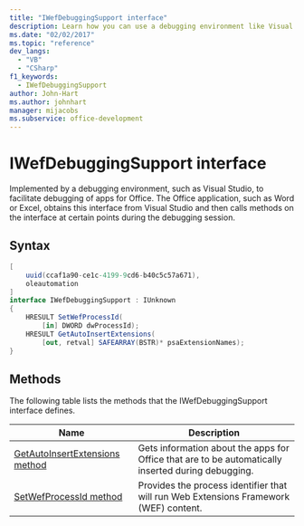 ```yaml
---
title: "IWefDebuggingSupport interface"
description: Learn how you can use a debugging environment like Visual Studio to facilitate debugging of Microsoft Office applications.
ms.date: "02/02/2017"
ms.topic: "reference"
dev_langs:
  - "VB"
  - "CSharp"
f1_keywords:
  - IWefDebuggingSupport
author: John-Hart
ms.author: johnhart
manager: mijacobs
ms.subservice: office-development
---
```

# IWefDebuggingSupport interface

  Implemented by a debugging environment, such as Visual Studio, to facilitate debugging of apps for Office. The Office application, such as Word or Excel, obtains this interface from Visual Studio and then calls methods on the interface at certain points during the debugging session.

## Syntax

```csharp
[
    uuid(ccaf1a90-ce1c-4199-9cd6-b40c5c57a671),
    oleautomation
]
interface IWefDebuggingSupport : IUnknown
{
    HRESULT SetWefProcessId(
        [in] DWORD dwProcessId);
    HRESULT GetAutoInsertExtensions(
        [out, retval] SAFEARRAY(BSTR)* psaExtensionNames);
}
```

## Methods
 The following table lists the methods that the IWefDebuggingSupport interface defines.

|Name|Description|
|----------|-----------------|
|[GetAutoInsertExtensions method](../vsto/getautoinsertextensions-method.md)|Gets information about the apps for Office that are to be automatically inserted during debugging.|
|[SetWefProcessId method](../vsto/setwefprocessid-method.md)|Provides the process identifier that will run Web Extensions Framework (WEF) content.|

